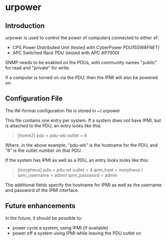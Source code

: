 # urpower

## Introduction

urpower is used to control the power of computers connected to either of:

* CPS Power Distributed Unit (tested with CyberPower PDU15SW8FNET)
* APC Switched Rack PDU (tested with APC AP7900)


SNMP needs to be enabled on the PDUs, with community names "public" for read
and "private" for write.

If a computer is turned on via the PDU, then the IPMI will also be powered on.

## Configuration File

The INI-format configuration file is stored in ~/.urpower

This file contains one entry per system. If a system does not have IPMI, but
is attached to the PDU, an entry looks like this:

> [home2]
> pdu = pdu-wb
> outlet = 6

Where, in the above example, "pdu-wb" is the hostname for the PDU, and "6" is
the outlet number on that PDU.

If the system has IPMI as well as a PDU, an entry looks looks like this:

> [morpheus]
> pdu = pdu-wt
> outlet = 4
> ipmi_host = morpheus-i
> ipmi_username = admin
> ipmi_password = admin

The additional fields specify the hostname for IPMI as well as the username
and password of the IPMI interface.

## Future enhancements

In the future, it should be possible to:
* power cycle a system, using IPMI (if available)
* power off a system using IPMI while leaving the PDU outlet on
